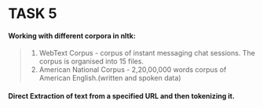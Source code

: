 # TASK 5
#### Working with different corpora in nltk:
> 1. WebText Corpus - corpus of instant messaging chat sessions. The corpus is organised into 15 files.
> 2. American National Corpus - 2,20,00,000 words corpus of American English.(written and spoken data)
#### Direct Extraction of text from a specified URL and then tokenizing it.
